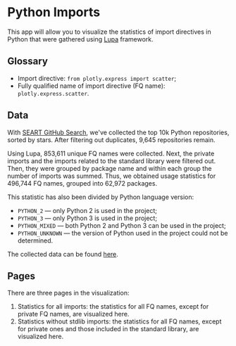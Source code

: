 # Python Imports
This app will allow you to visualize the statistics of import directives in Python that were gathered using [Lupa](https://github.com/nbirillo/Lupa) framework.

## Glossary
- Import directive: `from plotly.express import scatter`;
- Fully qualified name of import directive (FQ name): `plotly.express.scatter`.

## Data

With [SEART GitHub Search](https://seart-ghs.si.usi.ch/), we've collected the top 10k Python repositories, sorted by stars. 
After filtering out duplicates, 9,645 repositories remain.

Using Lupa, 853,611 unique FQ names were collected. Next, the private imports and the imports related to the standard library were filtered out. 
Then, they were grouped by package name and within each group the number of imports was summed. 
Thus, we obtained usage statistics for 496,744 FQ names, grouped into 62,972 packages.

This statistic has also been divided by Python language version:
- `PYTHON_2` — only Python 2 is used in the project;
- `PYTHON_3` — only Python 3 is used in the project;
- `PYTHON_MIXED` — both Python 2 and Python 3 can be used in the project;
- `PYTHON_UNKNOWN` — the version of Python used in the project could not be determined.

The collected data can be found [here](../../resources/python_imports/data).

## Pages
There are three pages in the visualization:

1. Statistics for all imports: the statistics for all FQ names, except for private FQ names, are visualized here.
2. Statistics without stdlib imports: the statistics for all FQ names, except for private ones and those included in the standard library, are visualized here.
